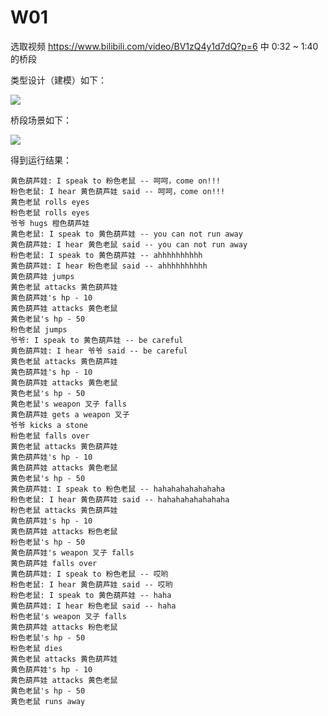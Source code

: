 # W01

选取视频 https://www.bilibili.com/video/BV1zQ4y1d7dQ?p=6 中 0:32 ~ 1:40 的桥段

类型设计（建模）如下：

![](https://github.com/hogwartsfailure66/jwork-2021/blob/main/W01/202220012/uml/1.png)


桥段场景如下：

![](https://github.com/hogwartsfailure66/jwork-2021/blob/main/W01/202220012/uml/2.png)

得到运行结果：

```
黄色葫芦娃: I speak to 粉色老鼠 -- 呵呵，come on!!!
粉色老鼠: I hear 黄色葫芦娃 said -- 呵呵，come on!!!
黄色老鼠 rolls eyes
粉色老鼠 rolls eyes
爷爷 hugs 橙色葫芦娃
黄色老鼠: I speak to 黄色葫芦娃 -- you can not run away
黄色葫芦娃: I hear 黄色老鼠 said -- you can not run away
粉色老鼠: I speak to 黄色葫芦娃 -- ahhhhhhhhhh
黄色葫芦娃: I hear 粉色老鼠 said -- ahhhhhhhhhh
黄色葫芦娃 jumps
黄色老鼠 attacks 黄色葫芦娃
黄色葫芦娃's hp - 10
黄色葫芦娃 attacks 黄色老鼠
黄色老鼠's hp - 50
粉色老鼠 jumps
爷爷: I speak to 黄色葫芦娃 -- be careful
黄色葫芦娃: I hear 爷爷 said -- be careful
黄色老鼠 attacks 黄色葫芦娃
黄色葫芦娃's hp - 10
黄色葫芦娃 attacks 黄色老鼠
黄色老鼠's hp - 50
黄色老鼠's weapon 叉子 falls
黄色葫芦娃 gets a weapon 叉子
爷爷 kicks a stone
粉色老鼠 falls over
黄色老鼠 attacks 黄色葫芦娃
黄色葫芦娃's hp - 10
黄色葫芦娃 attacks 黄色老鼠
黄色老鼠's hp - 50
黄色葫芦娃: I speak to 粉色老鼠 -- hahahahahahahaha
粉色老鼠: I hear 黄色葫芦娃 said -- hahahahahahahaha
粉色老鼠 attacks 黄色葫芦娃
黄色葫芦娃's hp - 10
黄色葫芦娃 attacks 粉色老鼠
粉色老鼠's hp - 50
黄色葫芦娃's weapon 叉子 falls
黄色葫芦娃 falls over
黄色葫芦娃: I speak to 粉色老鼠 -- 哎哟
粉色老鼠: I hear 黄色葫芦娃 said -- 哎哟
粉色老鼠: I speak to 黄色葫芦娃 -- haha
黄色葫芦娃: I hear 粉色老鼠 said -- haha
粉色老鼠's weapon 叉子 falls
黄色葫芦娃 attacks 粉色老鼠
粉色老鼠's hp - 50
粉色老鼠 dies
黄色老鼠 attacks 黄色葫芦娃
黄色葫芦娃's hp - 10
黄色葫芦娃 attacks 黄色老鼠
黄色老鼠's hp - 50
黄色老鼠 runs away
```
